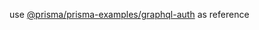 use [@prisma/prisma-examples/graphql-auth](https://github.com/prisma/prisma-examples/tree/latest/typescript/graphql-auth) as reference
